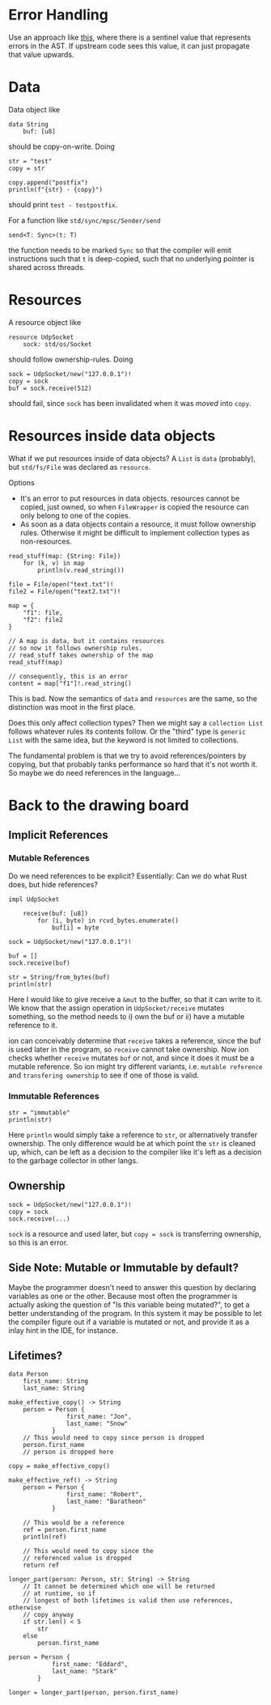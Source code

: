 # Error Handling

Use an approach like [this](https://youtu.be/N6b44kMS6OM?t=3117), where there is a sentinel value that represents errors in the AST. If upstream code sees this value, it can just propagate that value upwards.

# Data

Data object like

```
data String
    buf: [u8]
```

should be copy-on-write. Doing

```
str = "test"
copy = str

copy.append("postfix")
println(f"{str} - {copy}")
```

should print `test - testpostfix`.

For a function like `std/sync/mpsc/Sender/send`

```
send<T: Sync>(t: T)
```

the function needs to be marked `Sync` so that the compiler will emit instructions such that `t` is deep-copied,
such that no underlying pointer is shared across threads.

# Resources

A resource object like

```
resource UdpSocket
    sock: std/os/Socket
```

should follow ownership-rules. Doing

```
sock = UdpSocket/new("127.0.0.1")!
copy = sock
buf = sock.receive(512)
```

should fail, since `sock` has been invalidated when it was _moved_ into `copy`.

# Resources inside data objects

What if we put resources inside of data objects? A `List` is `data` (probably), but `std/fs/File` was declared as `resource`.

Options

- It's an error to put resources in data objects. resources cannot be copied, just owned, so when `FileWrapper` is copied the resource can only belong to one of the copies.
- As soon as a data objects contain a resource, it must follow ownership rules. Otherwise it might be difficult to implement collection types as non-resources.

```
read_stuff(map: {String: File})
    for (k, v) in map
        println(v.read_string())

file = File/open("text.txt")!
file2 = File/open("text2.txt")!

map = {
    "f1": file,
    "f2": file2
}

// A map is data, but it contains resources
// so now it follows ownership rules.
// read_stuff takes ownership of the map
read_stuff(map)

// consequently, this is an error
content = map["f1"]!.read_string()
```

This is bad. Now the semantics of `data` and `resources` are the same, so the distinction was moot in the first place.

Does this only affect collection types? Then we might say a `collection List` follows whatever rules its contents follow.
Or the "third" type is `generic List` with the same idea, but the keyword is not limited to collections.

The fundamental problem is that we try to avoid references/pointers by copying, but that probably tanks performance so hard that it's not worth it.
So maybe we do need references in the language...

# Back to the drawing board

## Implicit References

### Mutable References

Do we need references to be explicit? Essentially: Can we do what Rust does, but hide references?

```
impl UdpSocket

    receive(buf: [u8])
        for (i, byte) in rcvd_bytes.enumerate()
            buf[i] = byte

sock = UdpSocket/new("127.0.0.1")!

buf = []
sock.receive(buf)

str = String/from_bytes(buf)
println(str)
```

Here I would like to give receive a `&mut` to the buffer, so that it can write to it.
We know that the assign operation in `UdpSocket/receive` mutates something, so
the method needs to i) own the buf or ii) have a mutable reference to it.

ion can conceivably determine that `receive` takes a reference, since
the buf is used later in the program, so `receive` cannot take ownership.
Now ion checks whether `receive` mutates `buf` or not, and since it does
it must be a mutable reference.
So ion might try different variants, i.e. `mutable reference` and `transfering ownership`
to see if one of those is valid.

### Immutable References

```
str = "immutable"
println(str)
```

Here `println` would simply take a reference to `str`, or alternatively
transfer ownership. The only difference would be at which point the `str` is
cleaned up, which, can be left as a decision to the compiler like it's left as a decision to the garbage collector in other langs.

## Ownership

```
sock = UdpSocket/new("127.0.0.1")!
copy = sock
sock.receive(...)
```

`sock` is a resource and used later, but `copy = sock` is transferring ownership, so this is an error.

## Side Note: Mutable or Immutable by default?

Maybe the programmer doesn't need to answer this question by declaring variables as one or the other.
Because most often the programmer is actually asking the question of "Is this variable being mutated?",
to get a better understanding of the program.
In this system it may be possible to let the compiler figure out if a variable is mutated or not, and
provide it as a inlay hint in the IDE, for instance.

## Lifetimes?

```
data Person
    first_name: String
    last_name: String

make_effective_copy() -> String
    person = Person {
                first_name: "Jon",
                last_name: "Snow"
            }
    // This would need to copy since person is dropped
    person.first_name
    // person is dropped here

copy = make_effective_copy()

make_effective_ref() -> String
    person = Person {
                first_name: "Robert",
                last_name: "Baratheon"
            }

    // This would be a reference
    ref = person.first_name
    println(ref)

    // This would need to copy since the
    // referenced value is dropped
    return ref

longer_part(person: Person, str: String) -> String
    // It cannot be determined which one will be returned
    // at runtime, so if
    // longest of both lifetimes is valid then use references, otherwise
    // copy anyway
    if str.len() < 5
        str
    else
        person.first_name

person = Person {
            first_name: "Eddard",
            last_name: "Stark"
        }

longer = longer_part(person, person.first_name)


```
